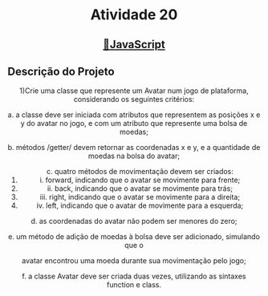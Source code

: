 <h1 align="center">Atividade 20</h1>
<h2 align="center">
    <a href="https://developer.mozilla.org/pt-BR/docs/Web/JavaScript">🔗JavaScript</a>


## Descrição do Projeto
<div align = "center">
    <p align = "center">1)Crie uma classe que represente um Avatar num jogo de plataforma, considerando os
    seguintes critérios:</p>
    <p align = "center">a. a classe deve ser iniciada com atributos que representem as posições x e y do avatar
    no jogo, e com um atributo que represente uma bolsa de moedas;</p>
    <p align = "center">b. métodos /getter/ devem retornar as coordenadas x e y, e a quantidade de moedas
    na bolsa do avatar;</p>
    <ol align = "center">c. quatro métodos de movimentação devem ser criados:
    <li>i. forward, indicando que o avatar se movimente para frente;</li>
    <li>ii. back, indicando que o avatar se movimente para trás;</li>
    <li> iii. right, indicando que o avatar se movimente para a direita;</li>
    <li>iv. left, indicando que o avatar de movimente para a esquerda;</li>
    </ol>
    <p align = "center">d. as coordenadas do avatar não podem ser menores do zero;</p>
    <p align = "center">e. um método de adição de moedas à bolsa deve ser adicionado, simulando que o</p>
    avatar encontrou uma moeda durante sua movimentação pelo jogo;</p>
    <p align = "center">f. a classe Avatar deve ser criada duas vezes, utilizando as sintaxes function e class. </p>
    </div>